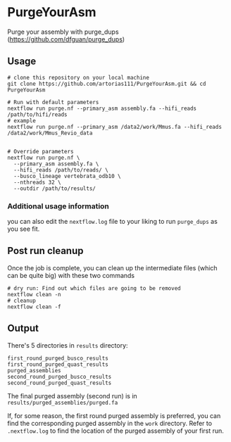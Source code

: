 # PurgeYourAsm

Purge your assembly with purge_dups (https://github.com/dfguan/purge_dups)

## Usage 
```shell
# clone this repository on your local machine
git clone https://github.com/artorias111/PurgeYourAsm.git && cd PurgeYourAsm

# Run with default parameters
nextflow run purge.nf --primary_asm assembly.fa --hifi_reads /path/to/hifi/reads
# example
nextflow run purge.nf --primary_asm /data2/work/Mmus.fa --hifi_reads /data2/work/Mmus_Revio_data


# Override parameters
nextflow run purge.nf \
  --primary_asm assembly.fa \
  --hifi_reads /path/to/reads/ \
  --busco_lineage vertebrata_odb10 \
  --nthreads 32 \
  --outdir /path/to/results/
```


### Additional usage information
you can also edit the `nextflow.log` file to your liking to run `purge_dups` as you see fit. 

## Post run cleanup
Once the job is complete, you can clean up the intermediate files (which can be quite big) with these two commands
```shell
# dry run: Find out which files are going to be removed
nextflow clean -n
# cleanup
nextflow clean -f
```

## Output
There's 5 directories in `results` directory:
```shell
first_round_purged_busco_results
first_round_purged_quast_results
purged_assemblies
second_round_purged_busco_results
second_round_purged_quast_results
```
The final purged assembly (second run) is in `results/purged_assemblies/purged.fa` 

If, for some reason, the first round purged assembly is preferred, you can find the corresponding purged assembly in the `work` directory. Refer to `.nextflow.log` to find the location of the purged assembly of your first run. 
